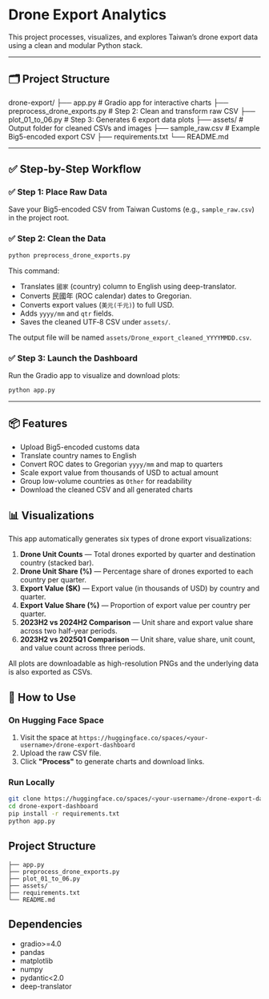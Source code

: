 # Drone Export Analytics

This project processes, visualizes, and explores Taiwan’s drone export data using a clean and modular Python stack.

---

## 🗂 Project Structure

drone-export/
├── app.py # Gradio app for interactive charts
├── preprocess_drone_exports.py # Step 2: Clean and transform raw CSV
├── plot_01_to_06.py # Step 3: Generates 6 export data plots
├── assets/ # Output folder for cleaned CSVs and images
├── sample_raw.csv # Example Big5-encoded export CSV
├── requirements.txt
└── README.md

---

## ✅ Step-by-Step Workflow

### ✅ Step 1: Place Raw Data

Save your Big5-encoded CSV from Taiwan Customs (e.g., `sample_raw.csv`) in the project root.

### ✅ Step 2: Clean the Data

```bash
python preprocess_drone_exports.py
```

This command:
- Translates `國家` (country) column to English using deep-translator.
- Converts 民國年 (ROC calendar) dates to Gregorian.
- Converts export values (`美元(千元)`) to full USD.
- Adds `yyyy/mm` and `qtr` fields.
- Saves the cleaned UTF‑8 CSV under `assets/`.

The output file will be named `assets/Drone_export_cleaned_YYYYMMDD.csv`.

### ✅ Step 3: Launch the Dashboard

Run the Gradio app to visualize and download plots:

```bash
python app.py
```

---

## 📦 Features
- Upload Big5-encoded customs data
- Translate country names to English
- Convert ROC dates to Gregorian ``yyyy/mm`` and map to quarters
- Scale export value from thousands of USD to actual amount
- Group low-volume countries as ``Other`` for readability
- Download the cleaned CSV and all generated charts

## 📊 Visualizations
This app automatically generates six types of drone export visualizations:
1. **Drone Unit Counts** — Total drones exported by quarter and destination country (stacked bar).
2. **Drone Unit Share (%)** — Percentage share of drones exported to each country per quarter.
3. **Export Value ($K)** — Export value (in thousands of USD) by country and quarter.
4. **Export Value Share (%)** — Proportion of export value per country per quarter.
5. **2023H2 vs 2024H2 Comparison** — Unit share and export value share across two half-year periods.
6. **2023H2 vs 2025Q1 Comparison** — Unit share, value share, unit count, and value count across three periods.

All plots are downloadable as high-resolution PNGs and the underlying data is also exported as CSVs.

## 🚀 How to Use

### On Hugging Face Space
1. Visit the space at `https://huggingface.co/spaces/<your-username>/drone-export-dashboard`
2. Upload the raw CSV file.
3. Click **"Process"** to generate charts and download links.

### Run Locally
```bash
git clone https://huggingface.co/spaces/<your-username>/drone-export-dashboard
cd drone-export-dashboard
pip install -r requirements.txt
python app.py
```

## Project Structure
```
├── app.py
├── preprocess_drone_exports.py
├── plot_01_to_06.py
├── assets/
├── requirements.txt
└── README.md
```

## Dependencies
- gradio>=4.0
- pandas
- matplotlib
- numpy
- pydantic<2.0
- deep-translator
